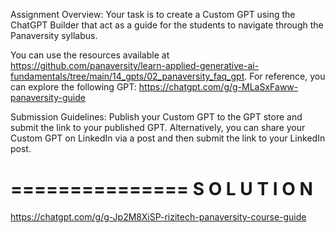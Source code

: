 Assignment Overview:
Your task is to create a Custom GPT using the ChatGPT Builder that act as a guide for the students to navigate through the Panaversity syllabus.

You can use the resources available at https://github.com/panaversity/learn-applied-generative-ai-fundamentals/tree/main/14_gpts/02_panaversity_faq_gpt. For reference, you can explore the following GPT: https://chatgpt.com/g/g-MLaSxFaww-panaversity-guide

Submission Guidelines:
Publish your Custom GPT to the GPT store and submit the link to your published GPT. Alternatively, you can share your Custom GPT on LinkedIn via a post and then submit the link to your LinkedIn post.

===============
S O L U T I O N
===============

https://chatgpt.com/g/g-Jp2M8XiSP-rizitech-panaversity-course-guide